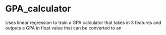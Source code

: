 # GPA_calculator
Uses linear regression to train a GPA calculator that takes in 3 features and outputs a GPA in float value that can be converted to an
